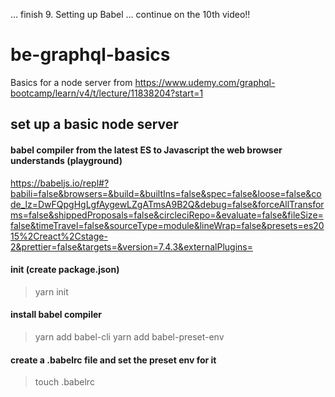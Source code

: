 ... finish 9. Setting up Babel
... continue on the 10th video!!

# be-graphql-basics
Basics for a node server from https://www.udemy.com/graphql-bootcamp/learn/v4/t/lecture/11838204?start=1

## set up a basic node server
#### babel compiler from the latest ES to Javascript the web browser understands (playground)
https://babeljs.io/repl#?babili=false&browsers=&build=&builtIns=false&spec=false&loose=false&code_lz=DwFQpgHgLgfAygewLZgATmsA9B2Q&debug=false&forceAllTransforms=false&shippedProposals=false&circleciRepo=&evaluate=false&fileSize=false&timeTravel=false&sourceType=module&lineWrap=false&presets=es2015%2Creact%2Cstage-2&prettier=false&targets=&version=7.4.3&externalPlugins=

#### init (create package.json)
> yarn init

#### install babel compiler
> yarn add babel-cli
> yarn add babel-preset-env

#### create a .babelrc file and set the preset env for it
> touch .babelrc

